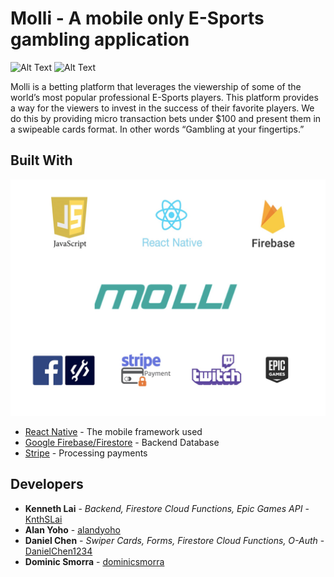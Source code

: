 # Molli - A mobile only E-Sports gambling application
![Alt Text](https://github.com/capstone-molli/molli/blob/master/src/assets/gifMolliDemoAllStream.gif)
![Alt Text](https://github.com/capstone-molli/molli/blob/master/src/assets/gifMolliDemoMainSwipe.gif)

Molli is a betting platform that leverages the viewership of some of the world’s most popular professional E-Sports players. This platform provides a way for the viewers to invest in the success of their favorite players. We do this by providing micro transaction bets under $100 and present them in a swipeable cards format. In other words “Gambling at your fingertips.”

## Built With
![Alt Text](https://github.com/capstone-molli/molli/blob/master/src/assets/lrgerMolli-with%20logos.jpg)

* [React Native](https://github.com/facebook/react-native) - The mobile framework used
* [Google Firebase/Firestore](https://firebase.google.com/) - Backend Database
* [Stripe](https://www.npmjs.com/package/stripe) - Processing payments

## Developers
* **Kenneth Lai** - *Backend, Firestore Cloud Functions, Epic Games API* - [KnthSLai](https://github.com/knthslai)
* **Alan Yoho** - [alandyoho](https://github.com/alandyoho)
* **Daniel Chen** - *Swiper Cards, Forms, Firestore Cloud Functions, O-Auth* - [DanielChen1234](https://github.com/DanielChen1234)
* **Dominic Smorra** - [dominicsmorra](https://github.com/dominicsmorra)
